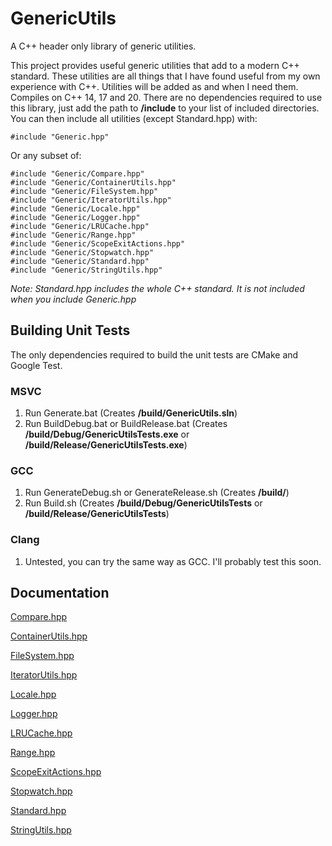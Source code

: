 # GenericUtils
A C++ header only library of generic utilities.

This project provides useful generic utilities that add to a modern C++ standard. These utilities are all things that I have found useful from my own experience with C++. Utilities will be added as and when I need them. Compiles on C++ 14, 17 and 20. There are no dependencies required to use this library, just add the path to **/include** to your list of included directories. You can then include all utilities (except Standard.hpp) with:
```
#include "Generic.hpp"
```

Or any subset of:
```
#include "Generic/Compare.hpp"
#include "Generic/ContainerUtils.hpp"
#include "Generic/FileSystem.hpp"
#include "Generic/IteratorUtils.hpp"
#include "Generic/Locale.hpp"
#include "Generic/Logger.hpp"
#include "Generic/LRUCache.hpp"
#include "Generic/Range.hpp"
#include "Generic/ScopeExitActions.hpp"
#include "Generic/Stopwatch.hpp"
#include "Generic/Standard.hpp"
#include "Generic/StringUtils.hpp"
```

*Note: Standard.hpp includes the whole C++ standard. It is not included when you include Generic.hpp*

## Building Unit Tests
The only dependencies required to build the unit tests are CMake and Google Test.

### MSVC
1. Run Generate.bat (Creates **/build/GenericUtils.sln**)
2. Run BuildDebug.bat or BuildRelease.bat (Creates **/build/Debug/GenericUtilsTests.exe** or **/build/Release/GenericUtilsTests.exe**)

### GCC
1. Run GenerateDebug.sh or GenerateRelease.sh (Creates **/build/**)
2. Run Build.sh (Creates **/build/Debug/GenericUtilsTests** or **/build/Release/GenericUtilsTests**)

### Clang
1. Untested, you can try the same way as GCC. I'll probably test this soon.

## Documentation
[Compare.hpp](./docs/Compare.md)

[ContainerUtils.hpp](./docs/ContainerUtils.md)

[FileSystem.hpp](./docs/FileSystem.md)

[IteratorUtils.hpp](./docs/IteratorUtils.md)

[Locale.hpp](./docs/Locale.md)

[Logger.hpp](./docs/Logger.md)

[LRUCache.hpp](./docs/LRUCache.md)

[Range.hpp](./docs/Range.md)

[ScopeExitActions.hpp](./docs/ScopeExitActions.md)

[Stopwatch.hpp](./docs/Stopwatch.md)

[Standard.hpp](./docs/Standard.md)

[StringUtils.hpp](./docs/StringUtils.md)
